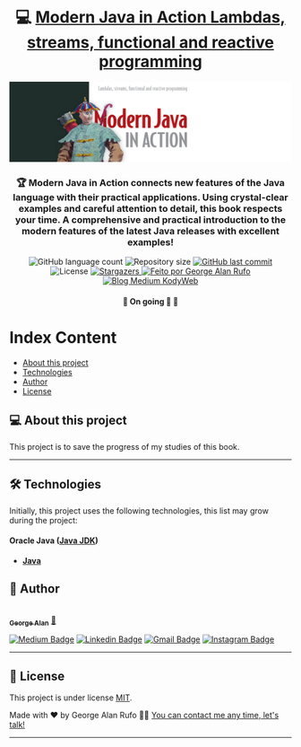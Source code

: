 

<h1 align="center">
     💻 <a href="https://www.manning.com/books/modern-java-in-action" alt="Book Modern Java in Action Lambdas, streams, functional and reactive programming" target="_blank"> Modern Java in Action Lambdas, streams, functional and reactive programming </a>
</h1>

![](https://raw.githubusercontent.com/georgealan/book-study-modern-java-in-action/main/assets/ModernJavaInActionBanner.jpg)

<h3 align="center">
    🏆 Modern Java in Action connects new features of the Java language with their practical applications. Using crystal-clear examples and careful attention to detail, this book respects your time. A comprehensive and practical introduction to the modern features of the latest Java releases with excellent examples!
</h3>

<p align="center">
  <img alt="GitHub language count" src="https://img.shields.io/github/languages/count/georgealan/book-study-modern-java-in-action?color=%2304D361">

  <img alt="Repository size" src="https://img.shields.io/github/repo-size/georgealan/book-study-modern-java-in-action">
  
  <a href="https://github.com/georgealan/book-study-modern-java-in-action/commits/main">
    <img alt="GitHub last commit" src="https://img.shields.io/github/last-commit/georgealan/book-study-modern-java-in-action">
  </a>
    
   <img alt="License" src="https://img.shields.io/badge/license-MIT-brightgreen">
   <a href="https://github.com/georgealan/book-study-modern-java-in-action/stargazers">
    <img alt="Stargazers" src="https://img.shields.io/github/stars/georgealan/book-study-modern-java-in-action?style=social">
  </a>

  <a href="https://kodyweb.com.br">
    <img alt="Feito por George Alan Rufo" src="https://img.shields.io/badge/feito%20por-George-%237519C1">
  </a>
  
  <a href="https://medium.com/kodyweb">
    <img alt="Blog Medium KodyWeb" src="https://img.shields.io/badge/Blog-KodyWeb-black?style=flat&logo=Medium">
  </a>
</p>

<h4 align="center">
	🚧   On going 🚀 🚧
</h4>

Index Content
=================
<!--ts-->
   * [About this project](#-about-this-project)
   * [Technologies](#-technologies)
   * [Author](#-author)
   * [License](#user-content--licença)
<!--te-->


## 💻 About this project

This project is to save the progress of my studies of this book.

---

## 🛠 Technologies

Initially, this project uses the following technologies, this list may grow during the project:

#### **Oracle Java**  ([Java JDK](https://www.oracle.com/java/technologies/downloads/))

-   **[Java](https://react-icons.github.io/react-icons/)**


## 🦸 Author

<a href="https://blog.kodyweb.com.br/author/george/">
 <img style="border-radius: 50%;" src="https://avatars2.githubusercontent.com/u/37253093?s=400&u=4793c91ecbabc6342381bd7c411d323f14e59dce&v=4" width="100px;" alt=""/>
 <br />
 <sub><b>George Alan</b></sub></a> <a href="https://www.linkedin.com/in/george-alan-fullstack-developer/" title="George Alan">🚀</a>
 <br />

[![Medium Badge](https://img.shields.io/badge/-KodyWeb-black?style=flat-square&labelColor=black&logo=medium&logoColor=white&link=https://medium.com/kodyweb)](https://medium.com/kodyweb) [![Linkedin Badge](https://img.shields.io/badge/-George-blue?style=flat-square&logo=Linkedin&logoColor=white&link=https://www.linkedin.com/in/george-alan-fullstack-developer/)](https://www.linkedin.com/in/george-alan-fullstack-developer/) 
[![Gmail Badge](https://img.shields.io/badge/-georgealan@gmail.com-c14438?style=flat-square&logo=Gmail&logoColor=white&link=mailto:georgealan@gmail.com)](mailto:georgealanrufo@gmail.com) [![Instagram Badge](https://img.shields.io/badge/-georgealan-a43b9d?style=flat-square&logo=Instagram&logoColor=white&link=https://www.instagram.com/georgealanrufo/)](https://www.instagram.com/georgealanrufo/)

---

## 📝 License

This project is under license [MIT](./LICENSE).

Made with ❤️ by George Alan Rufo 👋🏽 [You can contact me any time, let's talk!](https://www.linkedin.com/in/george-alan-fullstack-developer/)

---